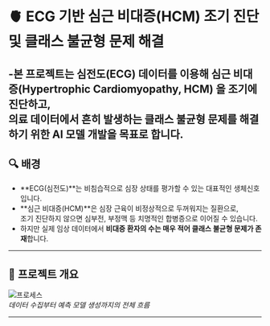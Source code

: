# 🫀 ECG 기반 심근 비대증(HCM) 조기 진단 및 클래스 불균형 문제 해결

-본 프로젝트는 심전도(ECG) 데이터를 이용해 **심근 비대증(Hypertrophic Cardiomyopathy, HCM)** 을 조기에 진단하고,  
의료 데이터에서 흔히 발생하는 **클래스 불균형 문제**를 해결하기 위한 AI 모델 개발을 목표로 합니다.
---

## 🔍 배경

- **ECG(심전도)**는 비침습적으로 심장 상태를 평가할 수 있는 대표적인 생체신호입니다.  
- **심근 비대증(HCM)**은 심장 근육이 비정상적으로 두꺼워지는 질환으로,  
  조기 진단하지 않으면 심부전, 부정맥 등 치명적인 합병증으로 이어질 수 있습니다.  
- 하지만 실제 임상 데이터에서 **비대증 환자의 수는 매우 적어 클래스 불균형 문제가 존재**합니다.

---
## 🧪 프로젝트 개요

![프로세스](./images/pipeline.png)  
*데이터 수집부터 예측 모델 생성까지의 전체 흐름*

---
